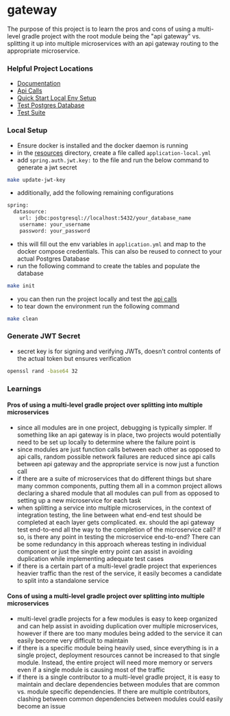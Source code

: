# gateway

The purpose of this project is to learn the pros and cons of using a multi-level gradle project with the root module
being the "api gateway" vs. splitting it up into multiple microservices with an api gateway routing to the appropriate
microservice.

### Helpful Project Locations

- [Documentation](documentation)
- [Api Calls](api-calls)
- [Quick Start Local Env Setup](Makefile)
- [Test Postgres Database](docker-compose.yml)
- [Test Suite](integration-test-module/src/test/java/com/kosmin)

### Local Setup

- Ensure docker is installed and the docker daemon is running
- in the [resources](api-gateway/src/main/resources) directory, create a file called `application-local.yml`
- add `spring.auth.jwt.key:` to the file and run the below command to generate a jwt secret

```bash
make update-jwt-key
```

- additionally, add the following remaining configurations

```bash
spring:
  datasource:
    url: jdbc:postgresql://localhost:5432/your_database_name
    username: your_username
    password: your_password
```

- this will fill out the env variables in `application.yml` and map to the docker compose credentials. This can also be
  reused to connect to your actual Postgres Database
- run the following command to create the tables and populate the database

```bash
make init
```

- you can then run the project locally and test the [api calls](api-calls)
- to tear down the environment run the following command

```bash
make clean
```

### Generate JWT Secret

- secret key is for signing and verifying JWTs, doesn't control contents of the actual token but ensures verification

```bash
openssl rand -base64 32
```

### Learnings

#### Pros of using a multi-level gradle project over splitting into multiple microservices

- since all modules are in one project, debugging is typically simpler. If something like an api gateway is in place,
  two projects would potentially need to be set up locally to determine where the failure point is
- since modules are just function calls between each other as opposed to api calls, random possible network failures are
  reduced since api calls between api gateway and the appropriate service is now just a function call
- if there are a suite of microservices that do different things but share many common components, putting them all in a
  common project allows declaring a shared module that all modules can pull from as opposed to setting up a new
  microservice for each task
- when splitting a service into multiple microservices, in the context of integration testing, the line between what
  end-end test should be completed at each layer gets complicated. ex. should the api gateway test end-to-end all the
  way to the completion of the microservice call? If so, is there any point in testing the microservice end-to-end?
  There can be some redundancy in this approach whereas testing in individual component or just the single entry point
  can assist in avoiding duplication while implementing adequate test cases
- if there is a certain part of a multi-level gradle project that experiences heavier traffic than the rest of the
  service, it easily becomes a candidate to split into a standalone service

#### Cons of using a multi-level gradle project over splitting into multiple microservices

- multi-level gradle projects for a few modules is easy to keep organized and can help assist in avoiding duplication
  over multiple microservices, however if there are too many modules being added to the service it can easily become
  very difficult to maintain
- if there is a specific module being heavily used, since everything is in a single project, deployment resources cannot
  be increased to that single module. Instead, the entire project will need more memory or servers even if a single
  module is causing most of the traffic
- if there is a single contributor to a multi-level gradle project, it is easy to maintain and declare dependencies
  between modules that are common vs. module specific dependencies. If there are multiple contributors, clashing between
  common dependencies between modules could easily become an issue